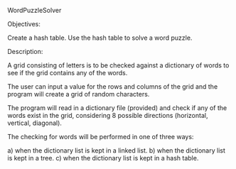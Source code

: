 WordPuzzleSolver

Objectives:

 Create a hash table.
 Use the hash table to solve a word puzzle.

Description:

 A grid consisting of letters is to be checked against a dictionary of words
 to see if the grid contains any of the words.

 The user can input a value for the rows and columns of the grid and the program
 will create a grid of random characters.

 The program will read in a dictionary file (provided) and check if any of the
 words exist in the grid, considering 8 possible directions (horizontal, vertical,
 diagonal).

 The checking for words will be performed in one of three ways:

 a) when the dictionary list is kept in a linked list.
 b) when the dictionary list is kept in a tree.
 c) when the dictionary list is kept in a hash table.